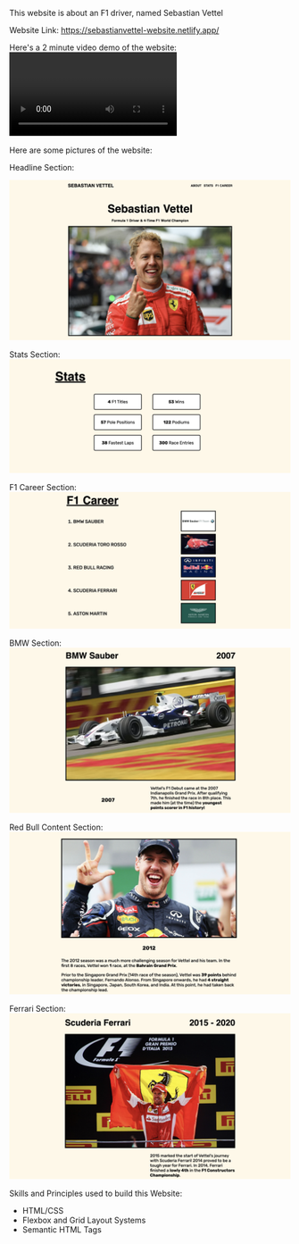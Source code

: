 This website is about an F1 driver, named Sebastian Vettel

Website Link: https://sebastianvettel-website.netlify.app/

Here's a 2 minute video demo of the website: 
![](<../Pictures Videos/WebPage Project/Demo_Final.mov>)

Here are some pictures of the website:

Headline Section:

![](./DemoFolder/Headline%20Section.png)

Stats Section:
![](./DemoFolder/Stats%20Section.png)

F1 Career Section:
![](./DemoFolder/F1%20Career%20Section.png)

BMW Section:
![](./DemoFolder/BMW%20Section.png)

Red Bull Content Section:
![](./DemoFolder/Red%20Bull%20Content%20Section.png)

Ferrari Section:
![](./DemoFolder/Ferrari%20Section.png)

Skills and Principles used to build this Website:
- HTML/CSS
- Flexbox and Grid Layout Systems
- Semantic HTML Tags

